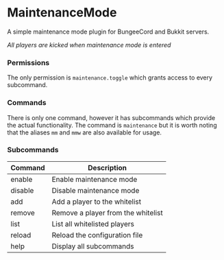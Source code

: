 MaintenanceMode
===============

A simple maintenance mode plugin for BungeeCord and Bukkit servers.

_All players are kicked when maintenance mode is entered_

### Permissions
The only permission is `maintenance.toggle` which grants access to every subcommand.

### Commands

There is only one command, however it has subcommands which provide the actual functionality. 
The command is `maintenance` but it is worth noting that the aliases `mm` and `mmw` are also available for usage.

### Subcommands

|Command|Description|
|-------|-----------|
|enable|Enable maintenance mode|
|disable|Disable maintenance mode|
|add|Add a player to the whitelist|
|remove|Remove a player from the whitelist|
|list|List all whitelisted players|
|reload|Reload the configuration file|
|help|Display all subcommands|

### 
